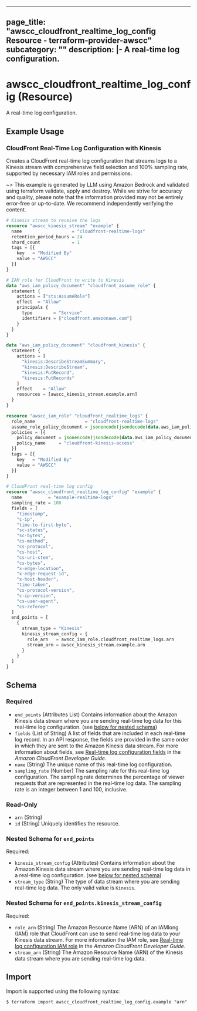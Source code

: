 
---
page_title: "awscc_cloudfront_realtime_log_config Resource - terraform-provider-awscc"
subcategory: ""
description: |-
  A real-time log configuration.
---

# awscc_cloudfront_realtime_log_config (Resource)

A real-time log configuration.

## Example Usage

### CloudFront Real-Time Log Configuration with Kinesis

Creates a CloudFront real-time log configuration that streams logs to a Kinesis stream with comprehensive field selection and 100% sampling rate, supported by necessary IAM roles and permissions.

~> This example is generated by LLM using Amazon Bedrock and validated using terraform validate, apply and destroy. While we strive for accuracy and quality, please note that the information provided may not be entirely error-free or up-to-date. We recommend independently verifying the content.

```terraform
# Kinesis stream to receive the logs
resource "awscc_kinesis_stream" "example" {
  name                   = "cloudfront-realtime-logs"
  retention_period_hours = 24
  shard_count            = 1
  tags = [{
    key   = "Modified By"
    value = "AWSCC"
  }]
}

# IAM role for CloudFront to write to Kinesis
data "aws_iam_policy_document" "cloudfront_assume_role" {
  statement {
    actions = ["sts:AssumeRole"]
    effect  = "Allow"
    principals {
      type        = "Service"
      identifiers = ["cloudfront.amazonaws.com"]
    }
  }
}

data "aws_iam_policy_document" "cloudfront_kinesis" {
  statement {
    actions = [
      "kinesis:DescribeStreamSummary",
      "kinesis:DescribeStream",
      "kinesis:PutRecord",
      "kinesis:PutRecords"
    ]
    effect    = "Allow"
    resources = [awscc_kinesis_stream.example.arn]
  }
}

resource "awscc_iam_role" "cloudfront_realtime_logs" {
  role_name                   = "cloudfront-realtime-logs"
  assume_role_policy_document = jsonencode(jsondecode(data.aws_iam_policy_document.cloudfront_assume_role.json))
  policies = [{
    policy_document = jsonencode(jsondecode(data.aws_iam_policy_document.cloudfront_kinesis.json))
    policy_name     = "cloudfront-kinesis-access"
  }]
  tags = [{
    key   = "Modified By"
    value = "AWSCC"
  }]
}

# CloudFront real-time log config
resource "awscc_cloudfront_realtime_log_config" "example" {
  name          = "example-realtime-logs"
  sampling_rate = 100
  fields = [
    "timestamp",
    "c-ip",
    "time-to-first-byte",
    "sc-status",
    "sc-bytes",
    "cs-method",
    "cs-protocol",
    "cs-host",
    "cs-uri-stem",
    "cs-bytes",
    "x-edge-location",
    "x-edge-request-id",
    "x-host-header",
    "time-taken",
    "cs-protocol-version",
    "c-ip-version",
    "cs-user-agent",
    "cs-referer"
  ]
  end_points = [
    {
      stream_type = "Kinesis"
      kinesis_stream_config = {
        role_arn   = awscc_iam_role.cloudfront_realtime_logs.arn
        stream_arn = awscc_kinesis_stream.example.arn
      }
    }
  ]
}
```

<!-- schema generated by tfplugindocs -->
## Schema

### Required

- `end_points` (Attributes List) Contains information about the Amazon Kinesis data stream where you are sending real-time log data for this real-time log configuration. (see [below for nested schema](#nestedatt--end_points))
- `fields` (List of String) A list of fields that are included in each real-time log record. In an API response, the fields are provided in the same order in which they are sent to the Amazon Kinesis data stream.
 For more information about fields, see [Real-time log configuration fields](https://docs.aws.amazon.com/AmazonCloudFront/latest/DeveloperGuide/real-time-logs.html#understand-real-time-log-config-fields) in the *Amazon CloudFront Developer Guide*.
- `name` (String) The unique name of this real-time log configuration.
- `sampling_rate` (Number) The sampling rate for this real-time log configuration. The sampling rate determines the percentage of viewer requests that are represented in the real-time log data. The sampling rate is an integer between 1 and 100, inclusive.

### Read-Only

- `arn` (String)
- `id` (String) Uniquely identifies the resource.

<a id="nestedatt--end_points"></a>
### Nested Schema for `end_points`

Required:

- `kinesis_stream_config` (Attributes) Contains information about the Amazon Kinesis data stream where you are sending real-time log data in a real-time log configuration. (see [below for nested schema](#nestedatt--end_points--kinesis_stream_config))
- `stream_type` (String) The type of data stream where you are sending real-time log data. The only valid value is ``Kinesis``.

<a id="nestedatt--end_points--kinesis_stream_config"></a>
### Nested Schema for `end_points.kinesis_stream_config`

Required:

- `role_arn` (String) The Amazon Resource Name (ARN) of an IAMlong (IAM) role that CloudFront can use to send real-time log data to your Kinesis data stream.
 For more information the IAM role, see [Real-time log configuration IAM role](https://docs.aws.amazon.com/AmazonCloudFront/latest/DeveloperGuide/real-time-logs.html#understand-real-time-log-config-iam-role) in the *Amazon CloudFront Developer Guide*.
- `stream_arn` (String) The Amazon Resource Name (ARN) of the Kinesis data stream where you are sending real-time log data.

## Import

Import is supported using the following syntax:

```shell
$ terraform import awscc_cloudfront_realtime_log_config.example "arn"
```

